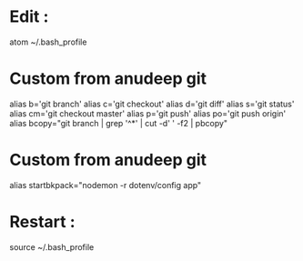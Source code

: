 # Edit : 
atom ~/.bash_profile

# Custom from anudeep git
alias b='git branch'
alias c='git checkout'
alias d='git diff'
alias s='git status'
alias cm='git checkout master'
alias p='git push'
alias po='git push origin'
alias bcopy="git branch | grep '^\*' | cut -d' ' -f2 | pbcopy"

# Custom from anudeep git
alias startbkpack="nodemon -r dotenv/config app"

# Restart : 
source ~/.bash_profile
